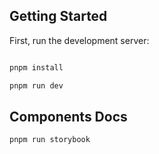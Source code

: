 ## Getting Started

First, run the development server:

```bash

pnpm install

pnpm run dev

```

## Components Docs

```bash
pnpm run storybook
```
